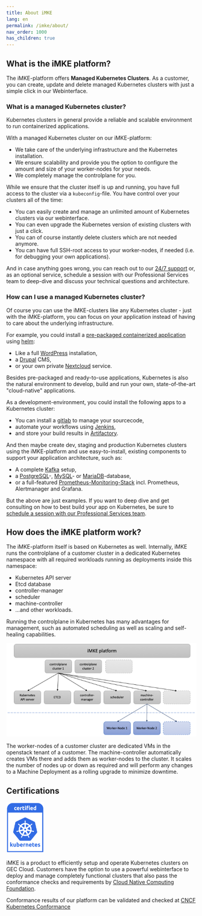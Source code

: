 ```yaml
---
title: About iMKE
lang: en
permalink: /imke/about/
nav_order: 1000
has_children: true
---
```



## What is the iMKE platform?

The iMKE-platform offers **Managed Kubernetes Clusters**. As a customer, you can create, update and delete managed Kubernetes clusters with just a simple click in our Webinterface.

### What is a managed Kubernetes cluster?

Kubernetes clusters in general provide a reliable and scalable environment to run containerized applications.

With a managed Kubernetes cluster on our iMKE-platform:

* We take care of the underlying infrastructure and the Kubernetes installation.
* We ensure scalability and provide you the option to configure the amount and size of your worker-nodes for your needs.
* We completely manage the controlplane for you.

While we ensure that the cluster itself is up and running, you have full access to the cluster via a `kubeconfig`-file. You have control over your clusters all of the time:

* You can easily create and manage an unlimited amount of Kubernetes clusters via our webinterface.
* You can even upgrade the Kubernetes version of existing clusters with just a click.
* You can of course instantly delete clusters which are not needed anymore.
* You can have full SSH-root access to your worker-nodes, if needed (i.e. for debugging your own applications).

And in case anything goes wrong, you can reach out to our [24/7 support](mailto:support@gec.io) or, as an optional service, schedule a session with our Professional Services team to deep-dive and discuss your technical questions and architecture.

### How can I use a managed Kubernetes cluster?

Of course you can use the iMKE-clusters like any Kubernetes cluster - just with the iMKE-platform, you can focus on your application instead of having to care about the underlying infrastructure.

For example, you could install a [pre-packaged containerized application](https://artifacthub.io/) using [helm](https://helm.sh/):

* Like a full [WordPress](https://artifacthub.io/packages/helm/bitnami/wordpress) installation,
* a [Drupal](https://artifacthub.io/packages/helm/bitnami/drupal) CMS,
* or your own private [Nextcloud](https://artifacthub.io/packages/helm/nextcloud/nextcloud) service.

Besides pre-packaged and ready-to-use applications, Kubernetes is also the natural environment to develop, build and run your own, state-of-the-art "cloud-native" applications.

As a development-environment, you could install the following apps to a Kubernetes cluster:

* You can install a [gitlab](https://artifacthub.io/packages/helm/gitlab/gitlab) to manage your sourcecode,
* automate your workflows using [Jenkins](https://artifacthub.io/packages/helm/jenkinsci/jenkins),
* and store your build results in [Artifactory](https://artifacthub.io/packages/helm/jfrog/artifactory).

And then maybe create dev, staging and production Kubernetes clusters using the iMKE-platform and use easy-to-install, existing components to support your application architecture, such as:

* A complete [Kafka](https://artifacthub.io/packages/helm/bitnami/kafka) setup,
* a [PostgreSQL](https://artifacthub.io/packages/helm/bitnami/postgresql)-, [MySQL](https://artifacthub.io/packages/helm/bitnami/mysql)- or [MariaDB](https://artifacthub.io/packages/helm/bitnami/mariadb)-database,
* or a full-featured [Prometheus-Monitoring-Stack](https://artifacthub.io/packages/helm/prometheus-community/kube-prometheus-stack) incl. Prometheus, Alertmanager and Grafana.

But the above are just examples. If you want to deep dive and get consulting on how to best build your app on Kubernetes, be sure to [schedule a session with our Professional Services team](mailto:support@gec.io).

## How does the iMKE platform work?

The iMKE-platform itself is based on Kubernetes as well. Internally, iMKE runs the controlplane of a customer cluster in a dedicated Kubernetes namespace with all required workloads running as deployments inside this namespace:

* Kubernetes API server
* Etcd database
* controller-manager
* scheduler
* machine-controller
* ...and other workloads.

Running the controlplane in Kubernetes has many advantages for management, such as automated scheduling as well as scaling and self-healing capabilities.

![iMKE platform](imke-platform.png)

The worker-nodes of a customer cluster are dedicated VMs in the openstack tenant of a customer. The machine-controller automatically creates VMs there and adds them as worker-nodes to the cluster. It scales the number of nodes up or down as required and will perform any changes to a Machine Deployment as a rolling upgrade to minimize downtime.

## Certifications

<img src="certified-kubernetes.png" alt="Certified Kubernetes Logo" width="100"/>

iMKE is a product to efficiently setup and operate Kubernetes clusters on GEC Cloud.
Customers have the option to use a powerful webinterface to deploy and manage completely
functional clusters that also pass the conformance checks and requirements by
[Cloud Native Computing Foundation](https://cncf.io/ck).

Conformance results of our platform can be validated and checked at
[CNCF Kubernetes Conformance](https://github.com/cncf/k8s-conformance)
